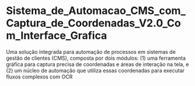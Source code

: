 # Sistema_de_Automacao_CMS_com_Captura_de_Coordenadas_V2.0_Com_Interface_Grafica
Uma solução integrada para automação de processos em sistemas de gestão de clientes (CMS), composta por dois módulos: (1) uma ferramenta gráfica para captura precisa de coordenadas e áreas de interação na tela, e (2) um núcleo de automação que utiliza essas coordenadas para executar fluxos complexos com OCR
